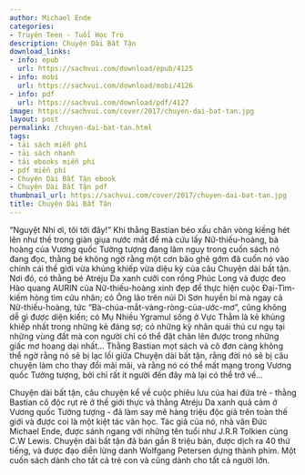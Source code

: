 ```yaml
---
author: Michael Ende
categories:
- Truyên Teen - Tuổi Học Trò
description: Chuyện Dài Bất Tận
download_links:
- info: epub
  url: https://sachvui.com/download/epub/4125
- info: mobi
  url: https://sachvui.com/download/mobi/4126
- info: pdf
  url: https://sachvui.com/download/pdf/4127
image: https://sachvui.com/cover/2017/chuyen-dai-bat-tan.jpg
layout: post
permalink: /chuyen-dai-bat-tan.html
tags:
- tải sách miễn phí
- tải sách nhanh
- tải ebooks miễn phí
- pdf miễn phí
- Chuyện Dài Bất Tận ebook
- Chuyện Dài Bất Tận pdf
thumbnail_url: https://sachvui.com/cover/2017/chuyen-dai-bat-tan.jpg
title: Chuyện Dài Bất Tận
---
```


 <div class="item-desc text-justify"> <p>“Nguyệt Nhi ơi, tôi tới đây!” Khi thằng Bastian béo xấu chân vòng kiềng hét lên như thế trong giàn giụa nước mắt để mà cứu lấy Nữ-thiếu-hoàng, bà hoàng của Vương quốc Tưởng tượng đang lâm nguy trong cuốn sách nó đang đọc, thằng bé không ngờ rằng một cơn bão ghê gớm đã cuốn nó vào chính cái thế giới vừa khủng khiếp vừa diệu kỳ của câu Chuyện dài bất tận. Nơi đó, có thằng bé Atréju Da xanh cưỡi con rồng Phúc Long và được đeo Hào quang AURIN của Nữ-thiếu-hoàng xinh đẹp để thực hiện cuộc Đại-Tìm-kiếm hòng tìm cứu nhân; có Ông lão trên núi Di Sơn huyền bí mà ngay cả Nữ-thiếu-hoàng, tức “Bà-chúa-mắt-vàng-ròng-của-ước-mơ”, cũng không dễ gì được diện kiến; có Mụ Nhiều Ygramul sống ở Vực Thẳm là kẻ khủng khiếp nhất trong những kẻ đáng sợ; có những kỳ nhân quái thú cư ngụ tại những vùng đất mà con người chỉ có thể đặt chân lên được trong những giấc mơ hoang dại nhất... Thằng Bastian mọt sách và cô đơn càng không thể ngờ rằng nó sẽ bị lạc lối giữa Chuyện dài bất tận, rằng đời nó sẽ bị câu chuyện làm cho thay đổi mãi mãi, và rằng nó có thể mất mạng trong Vương quốc Tưởng tượng, bởi chỉ rất ít người đến đây mà lại có thể trở về...</p><p>Chuyện dài bất tận, câu chuyện kể về cuộc phiêu lưu của hai đứa trẻ - thằng Bastian cô độc rụt rè ở thế giới thực và thằng Atréju Da xanh quả cảm ở Vương quốc Tưởng tượng - đã làm say mê hàng triệu độc giả trên toàn thế giới và được coi là một kiệt tác văn học. Tác giả của nó, nhà văn Đức Michael Ende, được sánh ngang với những tên tuổi như J.R.R Tolkien cùng C.W Lewis. Chuyện dài bất tận đã bán gần 8 triệu bản, được dịch ra 40 thứ tiếng, và được đạo diễn lừng danh Wolfgang Petersen dựng thành phim. Một cuốn sách dành cho tất cả trẻ con và cũng dành cho tất cả người lớn.</p> </div>